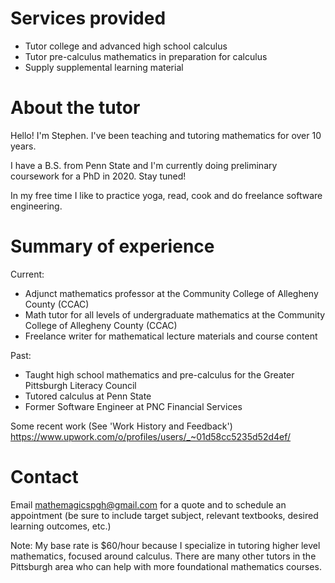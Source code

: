 # Services provided
 - Tutor college and advanced high school calculus
 - Tutor pre-calculus mathematics in preparation for calculus
 - Supply supplemental learning material


# About the tutor

Hello!  I'm Stephen.  I've been teaching and tutoring mathematics for over 10 years.  

I have a B.S. from Penn State and I'm currently doing preliminary coursework for a PhD in 2020.  Stay tuned!  

In my free time I like to practice yoga, read, cook and do freelance software engineering.

# Summary of experience
Current:
- Adjunct mathematics professor at the Community College of Allegheny County (CCAC)
- Math tutor for all levels of undergraduate mathematics at the Community College of Allegheny County (CCAC)
- Freelance writer for mathematical lecture materials and course content

Past:
- Taught high school mathematics and pre-calculus for the Greater Pittsburgh Literacy Council
- Tutored calculus at Penn State
- Former Software Engineer at PNC Financial Services

Some recent work (See 'Work History and Feedback')
<https://www.upwork.com/o/profiles/users/_~01d58cc5235d52d4ef/>

# Contact

Email <mathemagicspgh@gmail.com> for a quote and to schedule an appointment (be sure to include target subject, relevant textbooks, desired learning outcomes, etc.)  

Note:  My base rate is $60/hour because I specialize in tutoring higher level mathematics, focused around calculus.  There are many other tutors in the Pittsburgh area who can help with more foundational mathematics courses.
